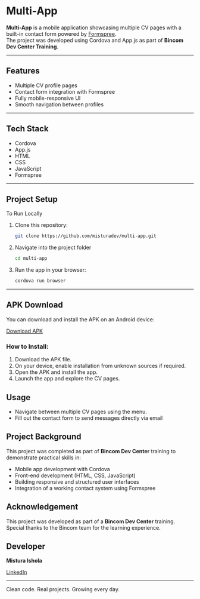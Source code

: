 #  Multi-App

**Multi-App** is a mobile application showcasing multiple CV pages with a built-in contact form powered by [Formspree](https://formspree.io/).  
The project was developed using Cordova and App.js as part of **Bincom Dev Center Training**.

---

##  Features

-  Multiple CV profile pages
-  Contact form integration with Formspree
-  Fully mobile-responsive UI
-  Smooth navigation between profiles

---

##  Tech Stack

- Cordova  
- App.js  
- HTML
- CSS
- JavaScript  
- Formspree

---

##  Project Setup
To Run Locally

1. Clone this repository:
   ```bash
   git clone https://github.com/misturadev/multi-app.git

2. Navigate into the project folder
   ```bash
   cd multi-app

3. Run the app in your browser:
   ```bash
   cordova run browser
   
---

## APK Download

You can download and install the APK on an Android device:

[Download APK](https://drive.google.com/file/d/1x8KUUuAxKHUyMdpxTHTkiKwSZ_kbT9Ge/view?usp=sharing)

### How to Install:

1. Download the APK file.
2. On your device, enable installation from unknown sources if required.
3. Open the APK and install the app.
4. Launch the app and explore the CV pages.

## Usage

- Navigate between multiple CV pages using the menu.
- Fill out the contact form to send messages directly via email
  
## Project Background

This project was completed as part of **Bincom Dev Center** training to demonstrate practical skills in:
- Mobile app development with Cordova
- Front-end development (HTML, CSS, JavaScript)
- Building responsive and structured user interfaces
- Integration of a working contact system using Formspree


## Acknowledgement

This project was developed as part of a **Bincom Dev Center** training.
Special thanks to the Bincom team for the learning experience.


## Developer

**Mistura Ishola**

 [LinkedIn](https://www.linkedin.com/in/mistura-ishola/)


---
Clean code. Real projects. Growing every day.
